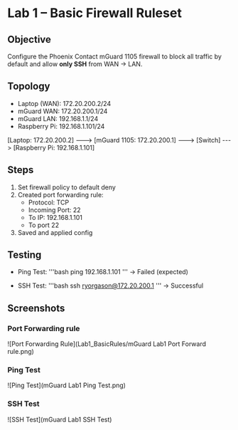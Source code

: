 
# Lab 1 – Basic Firewall Ruleset

## Objective
Configure the Phoenix Contact mGuard 1105 firewall to block all traffic by default and allow **only SSH** from WAN → LAN.

## Topology
- Laptop (WAN): 172.20.200.2/24
- mGuard WAN: 172.20.200.1/24
- mGuard LAN: 192.168.1.1/24
- Raspberry Pi: 192.168.1.101/24

[Laptop: 172.20.200.2] ---> [mGuard 1105: 172.20.200.1] ---> [Switch] ---> [Raspberry Pi: 192.168.1.101]

## Steps
1) Set firewall policy to default deny
2) Created port forwarding rule:
	- Protocol: TCP
	- Incoming Port: 22
	- To IP: 192.168.1.101
	- To port 22
3) Saved and applied config

## Testing
- Ping Test:
'''bash
ping 192.168.1.101
'''
-> Failed (expected)

- SSH Test:
'''bash
ssh ryorgason@172.20.200.1
'''
-> Successful

## Screenshots

### Port Forwarding rule
![Port Forwarding Rule](Lab1_BasicRules/mGuard Lab1 Port Forward rule.png)

### Ping Test
![Ping Test](mGuard Lab1 Ping Test.png)

### SSH Test
![SSH Test](mGuard Lab1 SSH Test)
